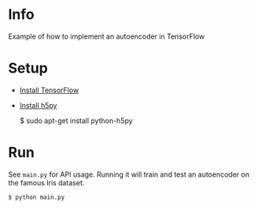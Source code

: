 # Info

Example of how to implement an autoencoder in TensorFlow

# Setup

* [Install TensorFlow](https://www.tensorflow.org/get_started/os_setup.html)

* [Install h5py](http://docs.h5py.org/en/latest/build.html)

    $ sudo apt-get install python-h5py

# Run

See `main.py` for API usage.
Running it will train and test an autoencoder on the famous Iris dataset.

    $ python main.py